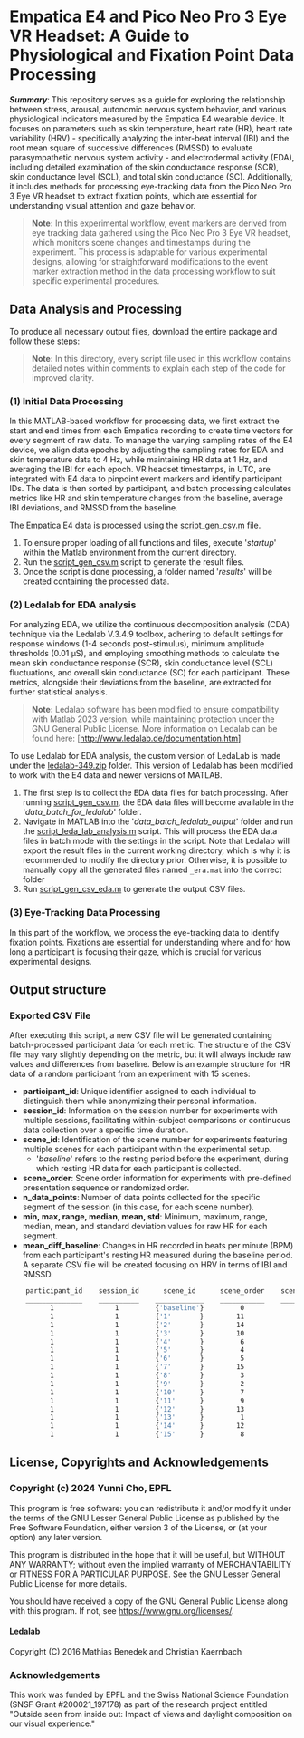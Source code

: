 # Empatica E4 and Pico Neo Pro 3 Eye VR Headset: A Guide to Physiological and Fixation Point Data Processing
***Summary***:
This repository serves as a  guide for exploring the relationship between stress, arousal, autonomic nervous system behavior, and various physiological indicators measured by the Empatica E4 wearable device. It focuses on parameters such as skin temperature, heart rate (HR), heart rate variability (HRV) - specifically analyzing the inter-beat interval (IBI) and the root mean square of successive differences (RMSSD) to evaluate parasympathetic nervous system activity - and electrodermal activity (EDA), including detailed examination of the skin conductance response (SCR), skin conductance level (SCL), and total skin conductance (SC). Additionally, it includes methods for processing eye-tracking data from the Pico Neo Pro 3 Eye VR headset to extract fixation points, which are essential for understanding visual attention and gaze behavior.

>**Note:** In this experimental workflow, event markers are derived from eye tracking data gathered using the Pico Neo Pro 3 Eye VR headset, which monitors scene changes and timestamps during the experiment. This process is adaptable for various experimental designs, allowing for straightforward modifications to the event marker extraction method in the data processing workflow to suit specific experimental procedures.

## Data Analysis and Processing
To produce all necessary output files, download the entire package and follow these steps:

>**Note:** In this directory, every script file used in this workflow contains detailed notes within comments to explain each step of the code for improved clarity.

### (1) Initial Data Processing
In this MATLAB-based workflow for processing data, we first extract the start and end times from each Empatica recording to create time vectors for every segment of raw data. To manage the varying sampling rates of the E4 device, we align data epochs by adjusting the sampling rates for EDA and skin temperature data to 4 Hz, while maintaining HR data at 1 Hz, and averaging the IBI for each epoch. VR headset timestamps, in UTC, are integrated with E4 data to pinpoint event markers and identify participant IDs. The data is then sorted by participant, and batch processing calculates metrics like HR and skin temperature changes from the baseline, average IBI deviations, and RMSSD from the baseline.

The Empatica E4 data is processed using the [script_gen_csv.m](script_gen_csv.m) file.
1. To ensure proper loading of all functions and files, execute '*startup*' within the Matlab environment from the current directory.
2. Run the [script_gen_csv.m](script_gen_csv.m) script to generate the result files.
3. Once the script is done processing, a folder named '*results*' will be created containing the processed data.

### (2) Ledalab for EDA analysis
For analyzing EDA, we utilize the continuous decomposition analysis (CDA) technique via the Ledalab V.3.4.9 toolbox, adhering to default settings for response windows (1-4 seconds post-stimulus), minimum amplitude thresholds (0.01 μS), and employing smoothing methods to calculate the mean skin conductance response (SCR), skin conductance level (SCL) fluctuations, and overall skin conductance (SC) for each participant. These metrics, alongside their deviations from the baseline, are extracted for further statistical analysis.

>**Note:** Ledalab software has been modified to ensure compatibility with Matlab 2023 version, while maintaining protection under the GNU General Public License. More information on Ledalab can be found here: [http://www.ledalab.de/documentation.htm]

To use Ledalab for EDA analysis, the custom version of LedaLab is made under the [ledalab-349.zip](ledalab-349.zip) folder. This version of Ledalab has been modified to work with the E4 data and newer versions of MATLAB.
1. The first step is to collect the EDA data files for batch processing. After running [script_gen_csv.m](script_gen_csv.m), the EDA data files will become available in the '*data_batch_for_ledalab*' folder.
2. Navigate in MATLAB into the '*data_batch_ledalab_output*' folder and run the [script_leda_lab_analysis.m](script_leda_lab_analysis.m) script. This will process the EDA data files in batch mode with the settings in the script. Note that Ledalab will export the result files in the current working directory, which is why it is recommended to modify the directory prior. Otherwise, it is possible to manually copy all the generated files named `_era.mat` into the correct folder
3. Run [script_gen_csv_eda.m](script_gen_csv_eda.m) to generate the output CSV files.

### (3) Eye-Tracking Data Processing
In this part of the workflow, we process the eye-tracking data to identify fixation points. Fixations are essential for understanding where and for how long a participant is focusing their gaze, which is crucial for various experimental designs.


## Output structure
### Exported CSV File
After executing this script, a new CSV file will be generated containing batch-processed participant data for each metric. The structure of the CSV file may vary slightly depending on the metric, but it will always include raw values and differences from baseline. Below is an example structure for HR data of a random participant from an experiment with 15 scenes:
- **participant_id**: Unique identifier assigned to each individual to distinguish them while anonymizing their personal information.
- **session_id**: Information on the session number for experiments with multiple sessions, facilitating within-subject comparisons or continuous data collection over a specific time duration.
- **scene_id**: Identification of the scene number for experiments featuring multiple scenes for each participant within the experimental setup.
    - '*baseline*' refers to the resting period before the experiment, during which resting HR data for each participant is collected.
- **scene_order**: Scene order information for experiments with pre-defined presentation sequence or randomized order.
- **n_data_points**: Number of data points collected for the specific segment of the session (in this case, for each scene number).
- **min, max, range, median, mean, std**: Minimum, maximum, range, median, mean, and standard deviation values for raw HR for each segment.
- **mean_diff_baseline**: Changes in HR recorded in beats per minute (BPM) from each participant's resting HR measured during the baseline period. A separate CSV file will be created focusing on HRV in terms of IBI and RMSSD.

```bash
    participant_id    session_id      scene_id      scene_order    scene_duration    n_data_points     min       max      range    median     mean       std      mean_diff_baseline
    ______________    __________    ____________    ___________    ______________    _____________    ______    ______    _____    ______    ______    _______    __________________
          1               1         {'baseline'}         0              298               150         80.095     84.95    4.855    82.263    82.338     1.2954              NaN
          1               1         {'1'       }        11               90                46          80.88      85.2     4.32     81.89    82.502     1.4095          0.16361
          1               1         {'2'       }        14               86                44         80.675    83.475      2.8    82.585    82.153    0.97305         -0.18495
          1               1         {'3'       }        10               75                38          83.16     84.75     1.59     83.96    83.916    0.44829           1.5782
          1               1         {'4'       }         6              104                53          80.74     86.83     6.09    83.765     83.72     1.7393           1.3819
          1               1         {'5'       }         4               82                42         81.925    85.925        4     84.67    84.229      1.353           1.8912
          1               1         {'6'       }         5               80                41          82.62     87.48     4.86     84.76    84.747     1.3504           2.4091
          1               1         {'7'       }        15               74                38         83.435     84.91    1.475    84.028    84.113    0.46631           1.7753
          1               1         {'8'       }         3               94                48          82.65     87.79     5.14    85.635    85.526     1.7262           3.1883
          1               1         {'9'       }         2               86                44          83.09     87.76     4.67    84.888    84.961     1.1539           2.6231
          1               1         {'10'      }         7               84                43             82    85.885    3.885    83.705    83.846     1.2231           1.5078
          1               1         {'11'      }         9              102                52          81.16     84.04     2.88     82.21    82.348      0.767          0.01004
          1               1         {'12'      }        13              104                53         81.595    86.055     4.46     83.86    83.627     1.1203           1.2891
          1               1         {'13'      }         1              127                64          81.25     85.05      3.8    82.558    82.692    0.83095          0.35413
          1               1         {'14'      }        12               94                48          82.84    86.265    3.425    84.078     84.35     1.0619           2.0114
          1               1         {'15'      }         8              124                63          81.37     85.94     4.57    84.315    83.944     1.7012            1.606
```

## License, Copyrights and Acknowledgements
### Copyright (c) 2024 Yunni Cho, EPFL
This program is free software: you can redistribute it and/or modify it under the terms of the GNU Lesser General Public License
as published by the Free Software Foundation, either version 3 of the License, or (at your option) any later version.

This program is distributed in the hope that it will be useful, but WITHOUT ANY WARRANTY; without even the implied warranty of
MERCHANTABILITY or FITNESS FOR A PARTICULAR PURPOSE. See the GNU Lesser General Public License for more details.

You should have received a copy of the GNU General Public License along with this program.
If not, see <https://www.gnu.org/licenses/>.

#### Ledalab
Copyright (C) 2016 Mathias Benedek and Christian Kaernbach

### Acknowledgements
This work was funded by EPFL and the Swiss National Science Foundation (SNSF Grant #200021_197178) as part of the research project entitled "Outside seen from inside out: Impact of views and daylight composition on our visual experience."

